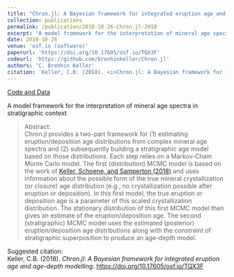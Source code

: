 ```yaml
---
title: "Chron.jl: A Bayesian framework for integrated eruption age and age-depth modelling"
collection: publications
permalink: /publication/2018-10-26-Chron.jl-2018
excerpt: 'A model framework for the interpretation of mineral age spectra in stratigraphic context '
date: 2018-10-26
venue: 'osf.io (software)'
paperurl: 'https://doi.org/10.17605/osf.io/TQX3F'
codeurl: 'https://github.com/brenhinkeller/Chron.jl'
authors: 'C. Brenhin Keller'
citation: 'Keller, C.B. (2018). <i>Chron.jl: A Bayesian framework for integrated eruption age and age-depth modelling</i>.  https://doi.org/10.17605/osf.io/TQX3F'
---
```

<a href='https://github.com/brenhinkeller/Chron.jl'>Code and Data</a>&nbsp;&nbsp;&nbsp;&nbsp;

A model framework for the interpretation of mineral age spectra in stratigraphic context 

>Abstract: <br/>Chron.jl provides a two-part framework for (1) estimating eruption/deposition age distributions from complex mineral age spectra and (2) subsequently building a stratigraphic age model based on those distributions. Each step relies on a Markov-Chain Monte Carlo model. The first (distribution) MCMC model is based on the work of [Keller, Schoene, and Samperton (2018)]( https://doi.org/10.7185/geochemlet.1826) and uses information about the possible form of the true mineral crystallization (or closure) age distribution (e.g., no crystallization possible after eruption or deposition). In this first model, the true eruption or deposition age is a parameter of this scaled crystallization distribution. The stationary distribution of this first MCMC model then gives an estimate of the eruption/deposition age. The second (stratigraphic) MCMC  model uses the estimated (posterior) eruption/deposition age distributions along with the constraint of stratigraphic superposition to produce an age-depth model.

Suggested citation: <br/>Keller, C.B. (2018). <i>Chron.jl: A Bayesian framework for integrated eruption age and age-depth modelling</i>.  https://doi.org/10.17605/osf.io/TQX3F